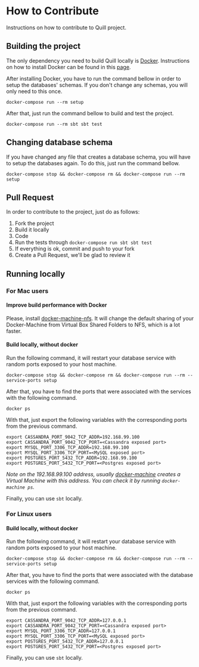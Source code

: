 # How to Contribute

Instructions on how to contribute to Quill project.

## Building the project

The only dependency you need to build Quill locally is [Docker](https://www.docker.com/).
Instructions on how to install Docker can be found in this [page](https://docs.docker.com/mac/).

After installing Docker, you have to run the command bellow in order to setup the
databases' schemas. If you don't change any schemas, you will only need to this once.

`docker-compose run --rm setup`

After that, just run the command bellow to build and test the project.

`docker-compose run --rm sbt sbt test`

## Changing database schema

If you have changed any file that creates a database schema, you will
 have to setup the databases again. To do this, just run the command bellow.

`docker-compose stop && docker-compose rm && docker-compose run --rm setup`

## Pull Request

In order to contribute to the project, just do as follows:

1. Fork the project
2. Build it locally
3. Code
4. Run the tests through `docker-compose run sbt sbt test`
5. If everything is ok, commit and push to your fork
6. Create a Pull Request, we'll be glad to review it


## Running locally

### For Mac users

#### Improve build performance with Docker

Please, install [docker-machine-nfs](https://github.com/adlogix/docker-machine-nfs). It will change the default sharing
of your Docker-Machine from Virtual Box Shared Folders to NFS, which is a lot faster. 

#### Build locally, without docker

Run the following command, it will restart your database service with random ports exposed to your host machine. 

`docker-compose stop && docker-compose rm && docker-compose run --rm --service-ports setup`

After that, you have to find the ports that were associated with the services with the following command.

`docker ps`

With that, just export the following variables with the corresponding ports from the previous command.

```
export CASSANDRA_PORT_9042_TCP_ADDR=192.168.99.100
export CASSANDRA_PORT_9042_TCP_PORT=<Cassandra exposed port> 
export MYSQL_PORT_3306_TCP_ADDR=192.168.99.100
export MYSQL_PORT_3306_TCP_PORT=<MySQL exposed port> 
export POSTGRES_PORT_5432_TCP_ADDR=192.168.99.100 
export POSTGRES_PORT_5432_TCP_PORT=<Postgres exposed port>
```

*Note on the 192.168.99.100 address, usually [docker-machine](https://docs.docker.com/machine/) creates a Virtual Machine
with this address. You can check it by running `docker-machine ps`.*

Finally, you can use `sbt` locally.

### For Linux users
#### Build locally, without docker

Run the following command, it will restart your database service with random ports exposed to your host machine. 

`docker-compose stop && docker-compose rm && docker-compose run --rm --service-ports setup`

After that, you have to find the ports that were associated with the database services with the following command.

`docker ps`

With that, just export the following variables with the corresponding ports from the previous command.

```
export CASSANDRA_PORT_9042_TCP_ADDR=127.0.0.1
export CASSANDRA_PORT_9042_TCP_PORT=<Cassandra exposed port> 
export MYSQL_PORT_3306_TCP_ADDR=127.0.0.1
export MYSQL_PORT_3306_TCP_PORT=<MySQL exposed port> 
export POSTGRES_PORT_5432_TCP_ADDR=127.0.0.1 
export POSTGRES_PORT_5432_TCP_PORT=<Postgres exposed port>
```

Finally, you can use `sbt` locally.